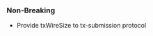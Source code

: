 <!--
A new scriv changelog fragment.

Uncomment the section that is right (remove the HTML comment wrapper).
-->

<!--
### Patch

- A bullet item for the Patch category.

-->

### Non-Breaking

- Provide txWireSize to tx-submission protocol

<!--
### Breaking

- A bullet item for the Breaking category.

-->
